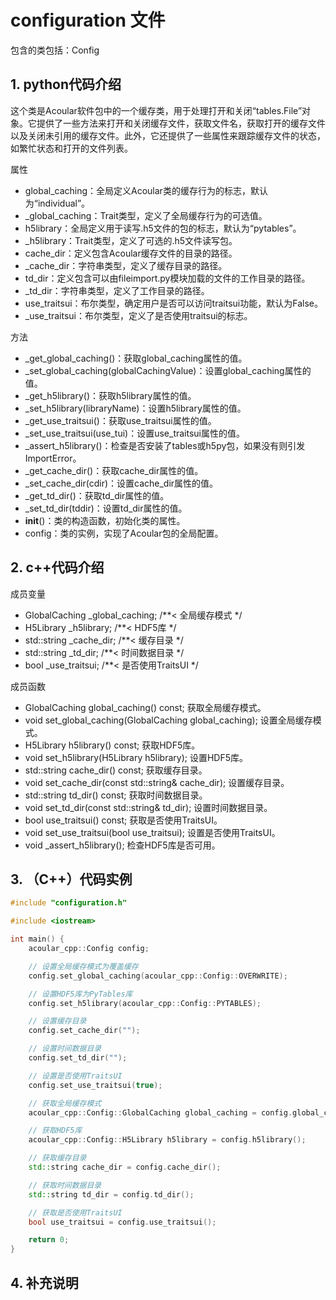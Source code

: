 # configuration 文件

包含的类包括：Config

## 1. python代码介绍

这个类是Acoular软件包中的一个缓存类，用于处理打开和关闭“tables.File”对象。它提供了一些方法来打开和关闭缓存文件，获取文件名，获取打开的缓存文件以及关闭未引用的缓存文件。此外，它还提供了一些属性来跟踪缓存文件的状态，如繁忙状态和打开的文件列表。

属性

+ global_caching：全局定义Acoular类的缓存行为的标志，默认为“individual”。
+ _global_caching：Trait类型，定义了全局缓存行为的可选值。
+ h5library：全局定义用于读写.h5文件的包的标志，默认为“pytables”。
+ _h5library：Trait类型，定义了可选的.h5文件读写包。
+ cache_dir：定义包含Acoular缓存文件的目录的路径。
+ _cache_dir：字符串类型，定义了缓存目录的路径。
+ td_dir：定义包含可以由fileimport.py模块加载的文件的工作目录的路径。
+ _td_dir：字符串类型，定义了工作目录的路径。
+ use_traitsui：布尔类型，确定用户是否可以访问traitsui功能，默认为False。
+ _use_traitsui：布尔类型，定义了是否使用traitsui的标志。

方法

+ _get_global_caching()：获取global_caching属性的值。
+ _set_global_caching(globalCachingValue)：设置global_caching属性的值。
+ _get_h5library()：获取h5library属性的值。
+ _set_h5library(libraryName)：设置h5library属性的值。
+ _get_use_traitsui()：获取use_traitsui属性的值。
+ _set_use_traitsui(use_tui)：设置use_traitsui属性的值。
+ _assert_h5library()：检查是否安装了tables或h5py包，如果没有则引发ImportError。
+ _get_cache_dir()：获取cache_dir属性的值。
+ _set_cache_dir(cdir)：设置cache_dir属性的值。
+ _get_td_dir()：获取td_dir属性的值。
+ _set_td_dir(tddir)：设置td_dir属性的值。
+ __init__()：类的构造函数，初始化类的属性。
+ config：类的实例，实现了Acoular包的全局配置。

## 2. c++代码介绍

成员变量

+ GlobalCaching _global_caching; /**< 全局缓存模式 */
+ H5Library _h5library; /**< HDF5库 */
+ std::string _cache_dir; /**< 缓存目录 */
+ std::string _td_dir; /**< 时间数据目录 */
+ bool _use_traitsui; /**< 是否使用TraitsUI */

成员函数

+ GlobalCaching global_caching() const; 获取全局缓存模式。
+ void set_global_caching(GlobalCaching global_caching); 设置全局缓存模式。
+ H5Library h5library() const; 获取HDF5库。
+ void set_h5library(H5Library h5library); 设置HDF5库。
+ std::string cache_dir() const; 获取缓存目录。
+ void set_cache_dir(const std::string& cache_dir); 设置缓存目录。
+ std::string td_dir() const; 获取时间数据目录。
+ void set_td_dir(const std::string& td_dir); 设置时间数据目录。
+ bool use_traitsui() const; 获取是否使用TraitsUI。
+ void set_use_traitsui(bool use_traitsui); 设置是否使用TraitsUI。
+ void _assert_h5library(); 检查HDF5库是否可用。

## 3. （C++）代码实例

```cpp
#include "configuration.h"

#include <iostream>

int main() {
    acoular_cpp::Config config;

    // 设置全局缓存模式为覆盖缓存
    config.set_global_caching(acoular_cpp::Config::OVERWRITE);

    // 设置HDF5库为PyTables库
    config.set_h5library(acoular_cpp::Config::PYTABLES);

    // 设置缓存目录
    config.set_cache_dir("");

    // 设置时间数据目录
    config.set_td_dir("");

    // 设置是否使用TraitsUI
    config.set_use_traitsui(true);

    // 获取全局缓存模式
    acoular_cpp::Config::GlobalCaching global_caching = config.global_caching();

    // 获取HDF5库
    acoular_cpp::Config::H5Library h5library = config.h5library();

    // 获取缓存目录
    std::string cache_dir = config.cache_dir();

    // 获取时间数据目录
    std::string td_dir = config.td_dir();

    // 获取是否使用TraitsUI
    bool use_traitsui = config.use_traitsui();

    return 0;
}

```

## 4. 补充说明


